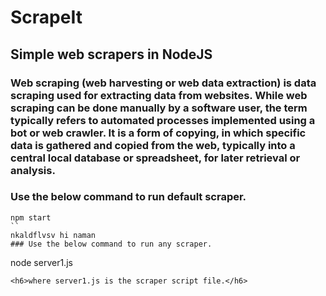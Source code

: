 # ScrapeIt
## Simple web scrapers in NodeJS
### Web scraping (web harvesting or web data extraction) is data scraping used for extracting data from websites. While web scraping can be done manually by a software user, the term typically refers to automated processes implemented using a bot or web crawler. It is a form of copying, in which specific data is gathered and copied from the web, typically into a central local database or spreadsheet, for later retrieval or analysis.

### Use the below command to run default scraper.
  ```
  npm start
  ``
  nkaldflvsv hi naman
### Use the below command to run any scraper.
  ```
  node server1.js
  ```
<h6>where server1.js is the scraper script file.</h6>
